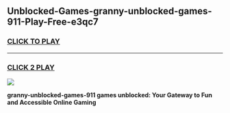 
## Unblocked-Games-granny-unblocked-games-911-Play-Free-e3qc7
<h3>
<a href="https://premium76.site?title=granny-unblocked-games-911&ref=18A1">CLICK TO PLAY</a></h3>
<hr>

<h3>
<a href="https://premium76.site?title=granny-unblocked-games-911&ref=18A1">CLICK 2 PLAY</a>
  
</h3>

<a href="https://premium76.site?title=granny-unblocked-games-911&ref=18A1"><img src="https://clearcache.store/games.png"></a>


**granny-unblocked-games-911 games unblocked: Your Gateway to Fun and Accessible Online Gaming**
